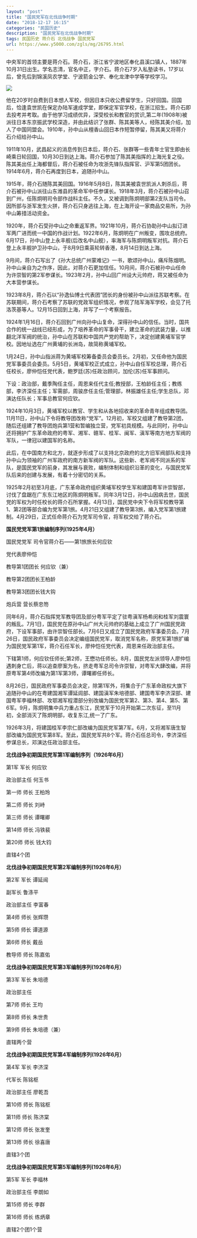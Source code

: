 ```yaml
---
layout: "post"
title: "国民党军在北伐战争时期"
date: "2018-12-17 16:15"
categories: "民国历史"
description: "国民党军在北伐战争时期"
tags: 民国历史 蒋介石 北伐战争 国民党军
url: https://www.y5000.com/zgls/mg/26795.html
---
```






中央军的首领主要是蒋介石。蒋介石，浙江省宁波地区奉化县溪口镇人，1887年10月31日出生。学名志清，官名中正，字介石。蒋介石7岁入私塾读书，17岁以后，曾先后到锦溪凤农学堂、宁波箭金公学、奉化龙津中学等学校学习。

![](https://img.y5000.com/uploads/allimg/171219/8-1G219135455934.jpg)

他在20岁时自费到日本想人军校，但因日本只收公费留学生，只好回国。回国后，恰逢袁世凯在保定办陆军速成学堂，即保定军官学校，在浙江招生。蒋介石即去投考并考取。由于他学习成绩优异，深受校长和教官的赏识,第二年(1908年)被派往日本东京振武学校深造，并由此结识了张群、陈其美等人，经陈其美介绍，加人了中国同盟会。1910年，孙中山从檀香山回日本作短暂停留，陈其美又将蒋介石介绍给孙中山。

1911年10月，武昌起义的消息传到日本后，蒋介石、张群等一些青年士官生即由长崎乘日轮回国，10月30日到达上海。蒋介石参加了陈其美指挥的上海光复之役。陈其美出任上海都督后，蒋介石被任命为攻浙先锋队指挥官、沪军第5团团长。1914年6月，蒋介石再度到日本，追随孙中山。

1915年，蒋介石随陈其美回国。1916年5月8日，陈其美被袁世凯派人刺杀后，蒋介石被孙中山派往山东潍县的革命军中任参谋长。1918年3月，蒋介石被孙中山召到广州，任陈炯明司令部作战科主任。不久，又被调到陈炯明部第2支队当司令。因所部与浙军发生火拼，蒋介石只身逃往上海，在上海开设一家商品交易所，为孙中山筹措活动资金。

1920年，蒋介石受孙中山之命重返军界。1921年10月，蒋介石协助孙中山拟订进军两广进而统一中国的作战计划。1922年6月，陈炯明在广州叛变，围攻总统府。6月17日，孙中山登上永丰舰(后改名中山舰），率海军与陈炯明叛军对抗。蒋介石登上永丰舰护卫孙中山，于8月9日乘英轮转香港，8月14日到达上海。

9月间，蒋介石写出了《孙大总统广州蒙难记》一书，歌颂孙中山，痛斥陈烟明。孙中山亲自为之作序，因此，对蒋介石更加信任。10月间，蒋介石被孙中山任命为许崇智的第2军参谋长。1923年2月，孙中山回广州设大元帅府，蒋又被任命为大本营参谋长。

1923年8月，蒋介石以“孙逸仙博士代表团”团长的身份被孙中山派往苏联考察。在苏联期间，蒋介石考察了苏联的党政军组织情况，参观了陆军海军学校，会见了托洛茨基等人。12月15日回到上海，并写了一个考察报告。

1924年1月16日，蒋介石回到广州向孙中山复命，深得孙中山的信任。当时，国共合作的统一战线已经形成，为了培养革命的军事骨干，建立革命的武装力量，以推翻北洋军阀的统治，孙中山在苏联和中国共产党的帮助下，决定创建黄埔军官学校。因地址选在广州黄埔的长洲岛，故简称黄埔军校。

1月24日，孙中山指派蒋为黄埔军校筹备委员会委员长。2月初，又任命他为国民党军事委员会委员。5月5日，黄埔军校正式成立，孙中山自任军校总理，蒋介石任校长，廖仲恺任党代表，鲍罗廷(苏)任政治顾问，加伦(苏)任军事顾问。

下设：政治部，戴季陶任主任，周恩来任代主任;教授部，王柏龄任主任；教练部，李济深任主任；军需部，周骏彦任主任;管理部，林振雄任主任;学生总队，邓演达任队长；军事总教官何应钦。

1924年10月3日，黄埔军校以教官、学生和从各地招收来的革命青年组成教导团。11月11日，孙中山下令将教导团改称“党军”。12月初，军校又组建了教导第2团，随后还组建了教导团炮兵第1营和暂编独立营，党军初具规模。与此同时，孙中山还将拥护广东革命政府的粤军、湘军、赣军、桂军、闽军、滇军等南方地方军阀的军队，一律冠以建国军的名称。

此后，在中国南方和北方，就逐步形成了以支持北京政府的北方旧军阀部队和支持孙中山为领袖的广州军政府的南方新军阀的军队。这些新、老军阀不同派系的军队，是国民党军的前身，其发展与衰败，编制体制和组织沿革的变化，与国民党军队后来的创建与发展，有着十分密切的关系。

1925年2月初至3月底，广东革命政府组织黄埔军校学生军和建国粤军许崇智部，讨伐了盘踞在广东东江地区的陈炯明叛军。同年3月12日，孙中山因病去世，国民党的军权为时任校长的蒋介石所掌握。4月13日，国民党中央下令将军校教导第1、第2团等部合编为党军第1旅。4月21日又组建了教导第3旅，编入党军第1旅建制。4月29日，正式任命蒋介石为党军司令官，将军权交给了蒋介石。

**国民党党军第1旅编制序列(1925年4月）**

国民党党军 司令官蒋介石——第1旅旅长何应钦

党代表廖仲恺

教导第1团团长 何应钦（兼）

教导第2团团长王柏龄

教导第3团团长钱大钩

炮兵营 营长蔡忠笏

同年6月，蒋介石指挥党军教导团及部分粤军平定了驻粤滇军杨希闵和桂军刘震寰的叛乱。7月1日，国民党在原孙中山广州大元帅府的基础上成立了广州国民党政府，下设军事部，由许崇智任部长。7月6日又成立了国民党政府军事委员会。7月26日，国民政府军事委员会决定编组国民党军，取消党军名称，原党军第1旅扩编为国民党军第1军，蒋介石任军长，廖仲恺任党代表，周恩来任政治部主任。

下辖第1师，何应钦任师长;第2师，王懋功任师长。8月，国民党左派领导人廖仲恺遇刺身亡后，蒋以追查廖案为名，挤走粤军总司令许崇智，对粤军大肆改编，并将原粤军第4师改编为第1军第3师，谭曙卿任师长。

8月26日，国民政府军事委员会决定，除第1军外，将集合于广东革命政权大旗下追随孙中山的在粤建国湘军谭延闾部、建国滇军朱培德部、建国粤军李济深部、建国粤军李福林部、攻鄂湘军程潜部分别改编为国民党军第2、第3、第4、第5、第6军。9月，陈炯明集中兵力重占东江，民党军于10月开始第二次东征，至11月初，全部消灭了陈炯明部，收复东江,统一了广东。

1926年3月，将建国桂军李宗仁部改编为国民党军第7军。6月，又将湘军唐生智部改编为国民党军第8军。至此，国民党军共8个军。蒋介石任总司令，李济深任参谋总长，邓演达任政治部主任。

**北伐战争初期国民党军第1军编制序列（1926年6月）**

第1军 军长 何应钦

政治部主任 何玉书

第一师 师长 王柏玲

第二师 师长 刘峙

第三师 师长 谭曙卿

第14师 师长 冯铁裴

第20师 师长 钱大钧

直辖4个团

**北伐战争初期国民党军第2军编制序列(1926年6月）**

第2军 军长 谭延闿

副军长 鲁涤平

政治部主任 李富春

第4师 师长 张辉瓒

第5师 师长 谭道源

第6师 师长 戴岳

教导师 师长 陈嘉佑

**北伐战争初期国民党军第3军编制序列(1926年6月）**

第3军 军长 朱培德

政治部主任

第7师 师长 王均

第8师 师长 朱世贵

第9师 师长 朱培德（兼）

直辖两个营

**北伐战争初期国民党军第4军编制序列(1926年6月）**

第4军 军长 李济深

代军长 陈铭枢

政治部主任 廖乾吾

第10师 师长 陈铭枢

第11师 师长 陈济棠

第12师 师长 张发奎

第13师 师长 徐喜唐

直辖3个团

**北伐战争初期国民党军第5军编制序列(1926年6月）**

第5军 军长 李福林

政治部主任 李朗如

第15师 师长 李群

第16师 师长 练炳章

直辖2个团1个营
